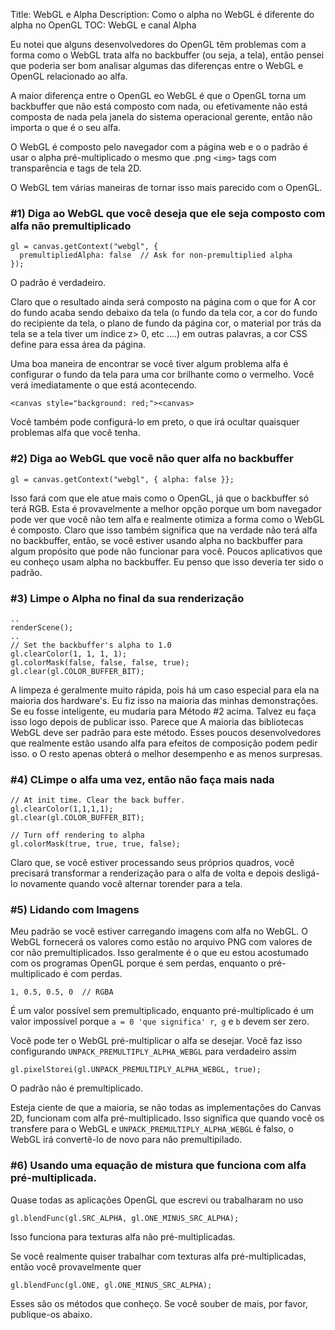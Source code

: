 Title: WebGL e Alpha
Description: Como o alpha no WebGL é diferente do alpha no OpenGL
TOC: WebGL e canal Alpha


Eu notei que alguns desenvolvedores do OpenGL têm problemas com a forma como o WebGL
trata alfa no backbuffer (ou seja, a tela), então pensei que poderia ser bom analisar
algumas das diferenças entre o WebGL e OpenGL relacionado ao alfa.

A maior diferença entre o OpenGL eo WebGL é que o OpenGL torna um backbuffer que não está composto com nada,
ou efetivamente não está composta de nada pela janela do sistema operacional
gerente, então não importa o que é o seu alfa.

O WebGL é composto pelo navegador com a página web e o
o padrão é usar o alpha pré-multiplicado o mesmo que .png `<img>`
tags com transparência e tags de tela 2D.

O WebGL tem várias maneiras de tornar isso mais parecido com o OpenGL.

### #1) Diga ao WebGL que você deseja que ele seja composto com alfa não premultiplicado

    gl = canvas.getContext("webgl", {
      premultipliedAlpha: false  // Ask for non-premultiplied alpha
    });

O padrão é verdadeiro.

Claro que o resultado ainda será composto na página com o que for
A cor do fundo acaba sendo debaixo da tela (o fundo da tela
cor, a cor do fundo do recipiente da tela, o plano de fundo da página
cor, o material por trás da tela se a tela tiver um índice z> 0, etc ....)
em outras palavras, a cor CSS define para essa área da página.

Uma boa maneira de encontrar se você tiver algum problema alfa é configurar o
fundo da tela para uma cor brilhante como o vermelho. Você verá imediatamente
o que está acontecendo.

    <canvas style="background: red;"><canvas>

Você também pode configurá-lo em preto, o que irá ocultar quaisquer problemas alfa que você tenha.

### #2) Diga ao WebGL que você não quer alfa no backbuffer

    gl = canvas.getContext("webgl", { alpha: false }};

Isso fará com que ele atue mais como o OpenGL, já que o backbuffer só terá
RGB. Esta é provavelmente a melhor opção porque um bom navegador pode ver que
você não tem alfa e realmente otimiza a forma como o WebGL é composto. Claro
que isso também significa que na verdade não terá alfa no backbuffer, então, se você estiver
usando alpha no backbuffer para algum propósito que pode não funcionar para você.
Poucos aplicativos que eu conheço usam alpha no backbuffer. Eu penso que isso deveria ter sido o padrão.


### #3) Limpe o Alpha no final da sua renderização

    ..
    renderScene();
    ..
    // Set the backbuffer's alpha to 1.0
    gl.clearColor(1, 1, 1, 1);
    gl.colorMask(false, false, false, true);
    gl.clear(gl.COLOR_BUFFER_BIT);

A limpeza é geralmente muito rápida, pois há um caso especial para ela na maioria dos
hardware's. Eu fiz isso na maioria das minhas demonstrações. Se eu fosse inteligente, eu mudaria para
Método #2 acima. Talvez eu faça isso logo depois de publicar isso. Parece que
A maioria das bibliotecas WebGL deve ser padrão para este método. Esses poucos desenvolvedores
que realmente estão usando alfa para efeitos de composição podem pedir isso. o
O resto apenas obterá o melhor desempenho e as menos surpresas.

### #4) CLimpe o alfa uma vez, então não faça mais nada

    // At init time. Clear the back buffer.
    gl.clearColor(1,1,1,1);
    gl.clear(gl.COLOR_BUFFER_BIT);

    // Turn off rendering to alpha
    gl.colorMask(true, true, true, false);

Claro que, se você estiver processando seus próprios quadros, você precisará
transformar a renderização para o alfa de volta e depois desligá-lo novamente
quando você alternar torender para a tela.

### #5) Lidando com Imagens

Meu padrão se você estiver carregando imagens com alfa no WebGL. O WebGL fornecerá
os valores como estão no arquivo PNG com valores de cor não premultiplicados.
Isso geralmente é o que eu estou acostumado com os programas OpenGL porque é sem
perdas, enquanto o pré-multiplicado é com perdas.

    1, 0.5, 0.5, 0  // RGBA

É um valor possível sem premultiplicado, enquanto pré-multiplicado é um valor
impossível porque `a = 0 'que significa' r`,` g` e `b` devem ser zero.

Você pode ter o WebGL pré-multiplicar o alfa se desejar. Você faz isso
configurando `UNPACK_PREMULTIPLY_ALPHA_WEBGL` para verdadeiro assim

    gl.pixelStorei(gl.UNPACK_PREMULTIPLY_ALPHA_WEBGL, true);

O padrão não é premultiplicado.

Esteja ciente de que a maioria, se não todas as implementações do Canvas 2D,
funcionam com alfa pré-multiplicado. Isso significa que quando você os transfere
para o WebGL e `UNPACK_PREMULTIPLY_ALPHA_WEBGL` é falso, o WebGL irá convertê-lo
de novo para não premultipilado.

### #6) Usando uma equação de mistura que funciona com alfa pré-multiplicada.

Quase todas as aplicações OpenGL que escrevi ou trabalharam no uso

    gl.blendFunc(gl.SRC_ALPHA, gl.ONE_MINUS_SRC_ALPHA);

Isso funciona para texturas alfa não pré-multiplicadas.

Se você realmente quiser trabalhar com texturas alfa pré-multiplicadas, então você provavelmente quer

    gl.blendFunc(gl.ONE, gl.ONE_MINUS_SRC_ALPHA);

Esses são os métodos que conheço. Se você souber de mais, por favor, publique-os abaixo.
